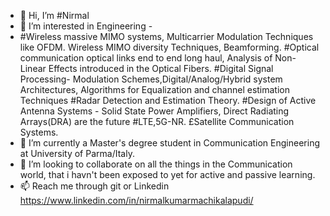 - 👋 Hi, I’m #Nirmal 
- 👀 I’m interested in Engineering -
- #Wireless massive MIMO systems, Multicarrier Modulation Techniques like OFDM. Wireless MIMO diversity Techniques, Beamforming.
  #Optical communication optical links end to end long haul, Analysis of Non-Linear Effects introduced in the Optical Fibers.
  #Digital Signal Processing- Modulation Schemes,Digital/Analog/Hybrid system Architectures, Algorithms for Equalization and channel estimation Techniques
  #Radar Detection and Estimation Theory.
  #Design of Active Antenna Systems - Solid State Power Amplifiers, Direct Radiating Arrays(DRA) are the future
  #LTE,5G-NR.
  £Satellite Communication Systems.
- 🌱 I’m currently a Master's degree student in Communication Engineering at University of Parma/Italy.
- 💞️ I’m looking to collaborate on all the things in the Communication world, that i havn't been exposed to yet for active and passive learning.
- 📫 Reach me through git or Linkedin https://www.linkedin.com/in/nirmalkumarmachikalapudi/

<!---
nirmalguru/nirmalguru is a ✨ special ✨ repository because its `README.md` (this file) appears on your GitHub profile.
You can click the Preview link to take a look at your changes.
--->
